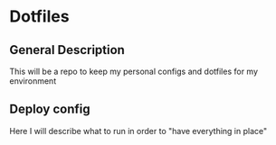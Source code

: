 # Dotfiles
## General Description
This will be a repo to keep my personal configs and dotfiles for my environment
## Deploy config
Here I will describe what to run in order to "have everything in place"
